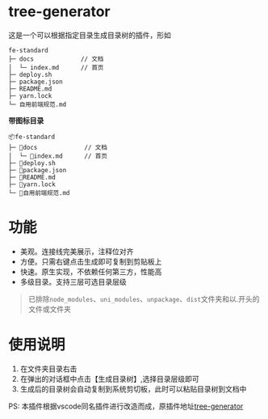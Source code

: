 # tree-generator
这是一个可以根据指定目录生成目录树的插件，形如
```
fe-standard         
├─ docs             // 文档
│  └─ index.md      // 首页
├─ deploy.sh        
├─ package.json     
├─ README.md        
├─ yarn.lock        
└─ 自用前端规范.md  
```

**带图标目录**
```
📦fe-standard         
├─ 📂docs             // 文档
│  └─ 📜index.md      // 首页
├─ 📜deploy.sh        
├─ 📜package.json     
├─ 📜README.md        
├─ 📜yarn.lock        
└─ 📜自用前端规范.md  
```

# 功能
- 美观。连接线完美展示，注释位对齐
- 方便。只需右键点击生成即可复制到剪贴板上
- 快速。原生实现，不依赖任何第三方，性能高
- 多级目录。支持三层可选目录层级

> 已排除`node_modules`、`uni_modules`、`unpackage`、`dist`文件夹和以.开头的文件或文件夹

# 使用说明
1. 在文件夹目录右击
2. 在弹出的对话框中点击【生成目录树】,选择目录层级即可
3. 生成后的目录树会自动复制到系统剪切板，此时可以粘贴目录树到文档中

PS: 本插件根据vscode同名插件进行改造而成，原插件地址[tree-generator](https://github.com/XboxYan/tree-generator)